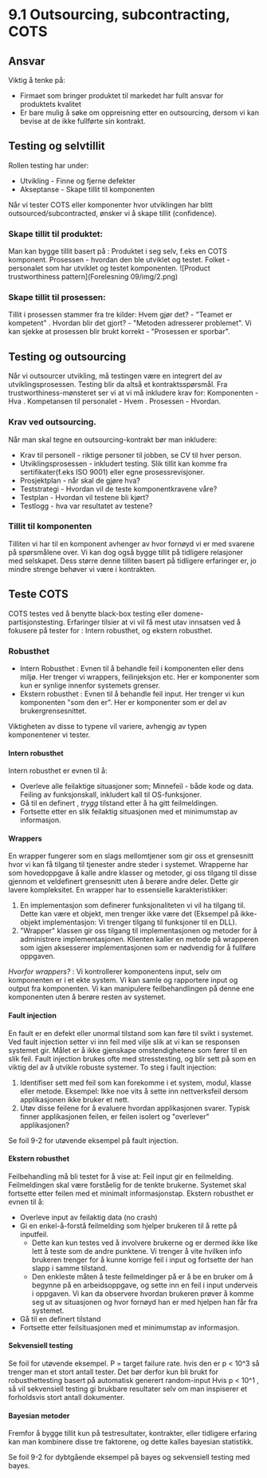 # 9.1 Outsourcing, subcontracting, COTS

## Ansvar
Viktig å tenke på:

* Firmaet som bringer produktet til markedet har fullt ansvar for produktets kvalitet
* Er bare mulig å søke om oppreisning etter en outsourcing, dersom vi kan bevise at de ikke fullførte sin kontrakt.

## Testing og selvtillit
Rollen testing har under:

* Utvikling - Finne og fjerne defekter
* Akseptanse - Skape tillit til komponenten

Når vi tester COTS eller komponenter hvor utviklingen har blitt outsourced/subcontracted, ønsker vi å skape tillit (confidence).

### Skape tillit til produktet:
Man kan bygge tillit basert på : Produktet i seg selv, f.eks en COTS komponent. Prosessen - hvordan den ble utviklet og testet. Folket - personalet som har utviklet og testet komponenten. 
![Product trustworthiness pattern](Forelesning 09/img/2.png)

### Skape tillit til prosessen:
Tillit i prosessen stammer fra tre kilder:
Hvem gjør det? - "Teamet er kompetent" . Hvordan blir det gjort? - "Metoden adresserer problemet". Vi kan sjekke at prosessen blir brukt korrekt - "Prosessen er sporbar".

## Testing og outsourcing
Når vi outsourcer utvikling, må testingen være en integrert del av utviklingsprosessen. Testing blir da altså et kontraktsspørsmål. Fra trustworthiness-mønsteret ser vi at vi må inkludere krav for:
Komponenten - Hva . Kompetansen til personalet - Hvem . Prosessen - Hvordan.

### Krav ved outsourcing. 
Når man skal tegne en outsourcing-kontrakt bør man inkludere: 

* Krav til personell - riktige personer til jobben, se CV til hver person.
* Utviklingsprosessen - inkludert testing. Slik tillit kan komme fra sertifikater(f.eks ISO 9001) eller egne prosessrevisjoner. 
* Prosjektplan - når skal de gjøre hva?
* Teststrategi - Hvordan vil de teste komponentkravene våre?
* Testplan - Hvordan vil testene bli kjørt?
* Testlogg - hva var resultatet av testene?

### Tillit til komponenten
Tilliten vi har til en komponent avhenger av hvor fornøyd vi er med svarene på spørsmålene over. Vi kan dog også bygge tillit på tidligere relasjoner med selskapet. Dess større denne tilliten basert på tidligere erfaringer er, jo mindre strenge behøver vi være i kontrakten. 

## Teste COTS
COTS testes ved å benytte black-box testing eller domene-partisjonstesting. Erfaringer tilsier at vi vil få mest utav innsatsen ved å fokusere på tester for : Intern robusthet, og ekstern robusthet.

### Robusthet

* Intern Robusthet : Evnen til å behandle feil i komponenten eller dens miljø. Her trenger vi wrappers, feilinjeksjon etc. Her er komponenter som kun er synlige innenfor systemets grenser. 
* Ekstern robusthet : Evnen til å behandle feil input. Her trenger vi kun komponenten "som den er". Her er komponenter som er del av brukergrensesnittet. 

Viktigheten av disse to typene vil variere, avhengig av typen komponentener vi tester. 

#### Intern robusthet
Intern robusthet er evnen til å:

* Overleve alle feilaktige situasjoner som; Minnefeil - både kode og data. Feiling av funksjonskall, inkludert kall til OS-funksjoner.
* Gå til en definert , _trygg_ tilstand etter å ha gitt feilmeldingen. 
* Fortsette etter en slik feilaktig situasjonen med et minimumstap av informasjon.

#### Wrappers
En wrapper fungerer som en slags mellomtjener som gir oss et grensesnitt hvor vi kan få tilgang til tjenester andre steder i systemet. Wrapperne har som hovedoppgave å kalle andre klasser og metoder, gi oss tilgang til disse gjennom et veldefinert grensesnitt uten å berøre andre deler. Dette gir lavere kompleksitet. 
En wrapper har to essensielle karakteristikker:

1. En implementasjon som definerer funksjonaliteten vi vil ha tilgang til. Dette kan være et objekt, men trenger ikke være det (Eksempel på ikke-objekt implementasjon: Vi trenger tilgang til funksjoner til en DLL).
2. "Wrapper" klassen gir oss tilgang til implementasjonen og metoder for å administrere implementasjonen. Klienten kaller en metode på wrapperen som igjen aksesserer implementasjonen som er nødvendig for å fullføre oppgaven. 

_Hvorfor wrappers?_ : 
Vi kontrollerer komponentens input, selv om komponenten er i et ekte system. Vi kan samle og rapportere input og output fra komponenten. Vi kan manipulere feilbehandlingen på denne ene komponenten uten å berøre resten av systemet. 

#### Fault injection
En fault er en defekt eller unormal tilstand som kan føre til svikt i systemet. Ved fault injection setter vi inn feil med vilje slik at vi kan se responsen systemet gir. Målet er å ikke gjenskape omstendighetene som fører til en slik feil. Fault injection brukes ofte med stresstesting, og blir sett på som en viktig del av å utvikle robuste systemer. 
To steg i fault injection: 

1. Identifiser sett med feil som kan forekomme i et system, modul, klasse eller metode. Eksempel: Ikke noe vits å sette inn nettverksfeil dersom applikasjonen ikke bruker et nett.
2. Utøv disse feilene for å evaluere hvordan applikasjonen svarer. Typisk finner applikasjonen feilen, er feilen isolert og "overlever" applikasjonen? 

Se foil 9-2 for utøvende eksempel på fault injection.

#### Ekstern robusthet
Feilbehandling må bli testet for å vise at:
Feil input gir en feilmelding. Feilmeldingen skal være forståelig for de tenkte brukerne. Systemet skal fortsette etter feilen med et minimalt informasjonstap.
Ekstern robusthet er evnen til å:

* Overleve input av feilaktig data (no crash)
* Gi en enkel-å-forstå feilmelding som hjelper brukeren til å rette på inputfeil.
	* Dette kan kun testes ved å involvere brukerne og er dermed ikke like lett å teste som de andre punktene. Vi trenger å vite hvilken info brukeren trenger for å kunne korrige feil i input og fortsette der han slapp i samme tilstand. 
	* Den enkleste måten å teste feilmeldinger på er å be en bruker om å begynne på en arbeidsoppgave, og sette inn en feil i input underveis i oppgaven. Vi kan da observere hvordan brukeren prøver å komme seg ut av situasjonen og hvor fornøyd han er med hjelpen han får fra systemet.
* Gå til en definert tilstand
* Fortsette etter feilsituasjonen med et minimumstap av informasjon. 

#### Sekvensiell testing
Se foil for utøvende eksempel.
P = target failure rate. hvis den er p < 10^3 så trenger man et stort antall tester. Det bør derfor kun bli brukt for robusthettesting basert på automatisk generert random-input
Hvis p < 10^1 , så vil sekvensiell testing gi brukbare resultater selv om man inspiserer et forholdsvis stort antall dokumenter. 

#### Bayesian metoder
Fremfor å bygge tillit kun på testresultater, kontrakter, eller tidligere erfaring kan man kombinere disse tre faktorene, og dette kalles bayesian statistikk.

Se foil 9-2 for dybtgående eksempel på bayes og sekvensiell testing med bayes. 
